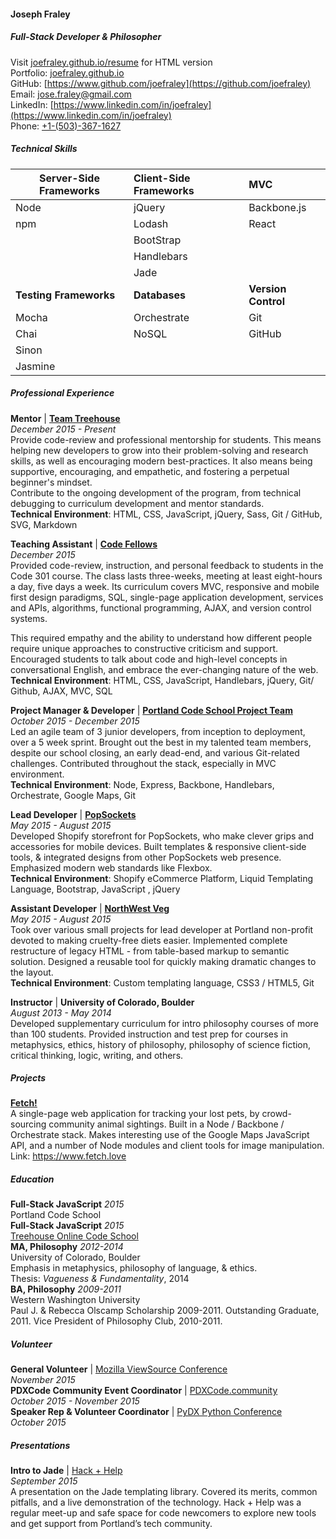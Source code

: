 #### Joseph Fraley 
##### Full-Stack Developer & Philosopher  
Visit [joefraley.github.io/resume](https://joefraley.github.io/resume) for HTML version  
Portfolio: [joefraley.github.io](https://joefraley.github.io)  
GitHub: [https://www.github.com/joefraley](https://github.com/joefraley)  
Email: [jose.fraley@gmail.com](mailto:jose.fraley@gmail.com)  
LinkedIn: [https://www.linkedin.com/in/joefraley](https://www.linkedin.com/in/joefraley)  
Phone: [+1-(503)-367-1627](tel:+1-503-367-1627)  
##### *Technical Skills*  
| Server-Side Frameworks  |Client-Side Frameworks|           MVC           |
|-------------------------|:---------------------|:------------------------|
|Node                     |jQuery                |Backbone.js              |
|npm                      |Lodash                |React                    |
|                         |BootStrap             |                         |
|                         |Handlebars            |                         |
|                         |Jade                  |                         |
|  **Testing Frameworks** |     **Databases**    |   **Version Control**   |
|Mocha                    |Orchestrate           |Git                      |
|Chai                     |NoSQL                 |GitHub                   |
|Sinon                    |                      |                         |
|Jasmine                  |                      |                         |

##### *Professional Experience*  
**Mentor** | [**Team Treehouse**](https://teamtreehouse.com/)  
*December 2015 - Present*  
Provide code-review and professional mentorship for students. This means helping new developers to grow into their problem-solving and research skills, as well as encouraging modern best-practices. It also means being supportive, encouraging, and empathetic, and fostering a perpetual beginner's mindset.  
Contribute to the ongoing development of the program, from technical debugging to curriculum development and mentor standards.  
**Technical Environment**: HTML, CSS, JavaScript, jQuery, Sass, Git / GitHub, SVG, Markdown

**Teaching Assistant** | [**Code Fellows**](https://www.codefellows.org/courses/code-301/intermediate-software-development)  
*December 2015*  
Provided code-review, instruction, and personal feedback to students in the Code 301 course. The class lasts three-weeks, meeting at least eight-hours a day, five days a week. Its curriculum covers MVC, responsive and mobile first design paradigms, SQL, single-page application development, services and APIs, algorithms, functional programming, AJAX, and version control systems.

This required empathy and the ability to understand how different people require unique approaches to constructive criticism and support. Encouraged students to talk about code and high-level concepts in conversational English, and embrace the ever-changing nature of the web.  
**Technical Environment**: HTML, CSS, JavaScript, Handlebars, jQuery, Git/ Github, AJAX, MVC, SQL

**Project Manager & Developer** | [**Portland Code School Project Team**](https://www.fetch.love)  
*October 2015 - December 2015*  
Led an agile team of 3 junior developers, from inception to deployment, over a 5 week sprint. Brought out the best in my talented team members, despite our school closing, an early dead-end, and various Git-related challenges. Contributed throughout the stack, especially in MVC environment.  
**Technical Environment**: Node, Express, Backbone, Handlebars, Orchestrate, Google Maps, Git

 **Lead Developer** | [**PopSockets**](https://www.popsockets.com)  
*May 2015 - August 2015*  
Developed Shopify storefront for PopSockets, who make clever grips and accessories for mobile devices. Built templates & responsive client-side tools, & integrated designs from other PopSockets web presence. Emphasized modern web standards like Flexbox.  
**Technical Environment**: Shopify eCommerce Platform, Liquid Templating Language, Bootstrap, JavaScript , jQuery

**Assistant Developer** | [**NorthWest Veg**](https://www.nwveg.com)   
*May 2015 - August 2015*  
Took over various small projects for lead developer at Portland non-profit devoted to making cruelty-free diets easier. Implemented complete restructure of legacy HTML - from table-based markup to semantic solution. Designed a reusable tool for quickly making dramatic changes to the layout.  
**Technical Environment**: Custom templating language, CSS3 / HTML5, Git

**Instructor** | **University of Colorado, Boulder**   
*August 2013 - May 2014*  
Developed supplementary curriculum for intro philosophy courses of more than 100 students. Provided instruction and test prep for courses in metaphysics, ethics, history of philosophy, philosophy of science fiction, critical thinking, logic, writing, and others.

##### *Projects*  
[**Fetch!**](https://www.fetch.love)  
A single-page web application for tracking your lost pets, by crowd-sourcing community animal sightings. Built in a Node / Backbone / Orchestrate stack. Makes interesting use of the Google Maps JavaScript API, and a number of Node modules and client tools for image manipulation.  
Link: https://www.fetch.love   

##### *Education*   
**Full-Stack JavaScript** *2015*   
Portland Code School  
**Full-Stack JavaScript** *2015*  
[Treehouse Online Code School](https://teamtreehouse.com/joefraley)  
**MA, Philosophy** *2012-2014*  
University of Colorado, Boulder  
Emphasis in metaphysics, philosophy of language, & ethics.  
Thesis: *Vagueness & Fundamentality*, 2014  
**BA, Philosophy** *2009-2011*  
Western Washington University  
Paul J. & Rebecca Olscamp Scholarship 2009-2011. Outstanding Graduate, 2011.  Vice President of Philosophy Club, 2010-2011.  

##### *Volunteer*  
**General Volunteer** | [Mozilla ViewSource Conference](https://viewsourceconf.org/)  
*November 2015*  
**PDXCode Community Event Coordinator** | [PDXCode.community](https://www.PDXCode.community)   
*October 2015 - November 2015*   
**Speaker Rep & Volunteer Coordinator** | [PyDX Python Conference](http://pydx.org/)   
*October 2015*
##### *Presentations*  
**Intro to Jade** | [Hack + Help](http://www.meetup.com/Portland-Code-School-Learning-and-Development-Group/events/225214851/)  
*September 2015*  
A presentation on the Jade templating library. Covered its merits, common pitfalls, and a live demonstration of the technology. Hack + Help was a regular meet-up and safe space for code newcomers to explore new tools and get support from Portland’s tech community.  